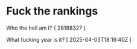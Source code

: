 # Fuck the rankings

Who the hell am I?
{ 28188327 }

What fucking year is it?
[ 2025-04-03T18:16:40Z ]
